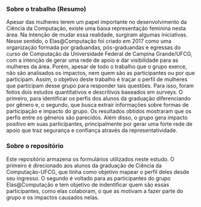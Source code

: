 ### Sobre o trabalho (Resumo)

Apesar das mulheres terem um papel importante no desenvolvimento da Ciência da Computação, existe uma baixa representação feminina nesta área. Na intenção de mudar essa realidade, surgiram algumas iniciativas. Nesse sentido, o Elas@Computação foi criado em 2017 como uma organização formada por graduandas, pós-graduandas e egressas do curso de Computação da Universidade Federal de Campina Grande/UFCG, com a intenção de gerar uma rede de apoio e dar visibilidade para as mulheres da área. Porém, apesar de todo o trabalho que o grupo exerce, não são analisados os impactos, nem quem são as participantes ou por que participam. Assim, o objetivo deste trabalho é traçar o perfil de mulheres que participam desse grupo para responder tais questões. Para isso, foram feitos dois estudos quantitativos e descritivos baseados em surveys. O primeiro, para identificar os perfis dos alunos da graduação diferenciando por gênero e, o segundo, que busca extrair informações sobre formas de participação e impacto do grupo. Os resultados obtidos mostraram que os perfis entre os gêneros são parecidos. Além disso, o grupo gera impacto positivo em suas participantes, principalmente por gerar uma forte rede de apoio que traz segurança e confiança através da representatividade.

### Sobre o repositório

Este repositório armazena os formulários utilizados neste estudo. O primeiro é direcionado aos alunos da graduação de Ciência da Computação-UFCG, que tinha como objetivo mapear o perfil deles desde seu ingresso. O segundo é voltado para as participantes do grupo Elas@Computação e tem objetivo de indentificar quem são essas participantes, como elas colaboram, o que as motivam a fazer parte do grupo e os impactos causados nelas.
